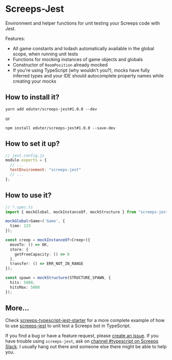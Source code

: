 # Screeps-Jest
Environment and helper functions for unit testing your Screeps code with Jest.

Features:
* All game constants and lodash automatically available in the global scope, when running unit tests
* Functions for mocking instances of game objects and globals
* Constructor of `RoomPosition` already mocked
* If you're using TypeScript (why wouldn't you?), mocks have fully inferred types and your IDE should autocomplete property names while creating your mocks

## How to install it?
```
yarn add eduter/screeps-jest#1.0.0 --dev
```
or
```
npm install eduter/screeps-jest#1.0.0 --save-dev
```

## How to set it up?
```javascript
// jest.config.js
module.exports = {
  // ...
  testEnvironment: "screeps-jest"
  // ...
};
```

## How to use it?
```typescript
// *.spec.ts
import { mockGlobal, mockInstanceOf, mockStructure } from "screeps-jest";

mockGlobal<Game>('Game', {
  time: 123
});

const creep = mockInstanceOf<Creep>({
  moveTo: () => OK,
  store: {
    getFreeCapacity: () => 0
  },
  transfer: () => ERR_NOT_IN_RANGE
});

const spawn = mockStructure(STRUCTURE_SPAWN, {
  hits: 5000,
  hitsMax: 5000
});
```

## More...
Check [screeps-typescript-jest-starter](https://github.com/eduter/screeps-typescript-jest-starter) for a more complete example of how to use [screeps-jest](https://github.com/eduter/screeps-jest) to unit test a Screeps bot in TypeScript.

If you find a bug or have a feature request, please [create an issue](https://github.com/eduter/screeps-jest/issues/new). If you have trouble using `screeps-jest`, ask on [channel #typescript on Screeps Slack](https://screeps.slack.com/?redir=%2Fgantry%2Fauth%3Fapp%3Dclient%26lc%3D1577313194%26return_to%3D%252Fclient%252FT0HJCPP9T%252FC1NF1JV4P%26teams%3D). I usually hang out there and someone else there might be able to help you.

